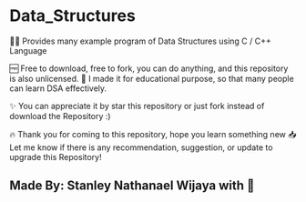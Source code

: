 # Data_Structures

🧑‍💻 Provides many example program of Data Structures using C / C++ Language

🆓 Free to download, free to fork, you can do anything, and this repository is also unlicensed.
🏫 I made it for educational purpose, so that many people can learn DSA effectively.

✨ You can appreciate it by star this repository or just fork instead of download the Repository :)

🔥 Thank you for coming to this repository, hope you learn something new
📥 Let me know if there is any recommendation, suggestion, or update to upgrade this Repository!

## Made By: Stanley Nathanael Wijaya with 🤍
